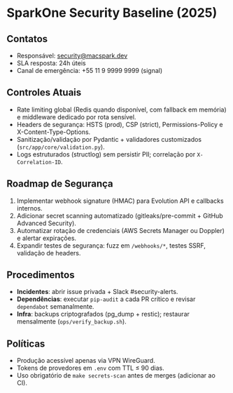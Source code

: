 # SparkOne Security Baseline (2025)

## Contatos
- Responsável: security@macspark.dev
- SLA resposta: 24h úteis
- Canal de emergência: +55 11 9 9999 9999 (signal)

## Controles Atuais
- Rate limiting global (Redis quando disponível, com fallback em memória) e middleware dedicado por rota sensível.
- Headers de segurança: HSTS (prod), CSP (strict), Permissions-Policy e X-Content-Type-Options.
- Sanitização/validação por Pydantic + validadores customizados (`src/app/core/validation.py`).
- Logs estruturados (structlog) sem persistir PII; correlação por `X-Correlation-ID`.

## Roadmap de Segurança
1. Implementar webhook signature (HMAC) para Evolution API e callbacks internos.
2. Adicionar secret scanning automatizado (gitleaks/pre-commit + GitHub Advanced Security).
3. Automatizar rotação de credenciais (AWS Secrets Manager ou Doppler) e alertar expirações.
4. Expandir testes de segurança: fuzz em `/webhooks/*`, testes SSRF, validação de headers.

## Procedimentos
- **Incidentes**: abrir issue privada + Slack #security-alerts.
- **Dependências**: executar `pip-audit` a cada PR crítico e revisar `dependabot` semanalmente.
- **Infra**: backups criptografados (pg_dump + restic); restaurar mensalmente (`ops/verify_backup.sh`).

## Políticas
- Produção acessível apenas via VPN WireGuard.
- Tokens de provedores em `.env` com TTL ≤ 90 dias.
- Uso obrigatório de `make secrets-scan` antes de merges (adicionar ao CI).
